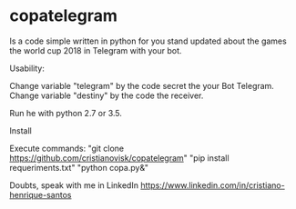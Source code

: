 # copatelegram

Is a code simple written in python for you stand updated about the games the world cup 2018 in Telegram with your bot.

Usability:

Change variable "telegram" by the code secret the your Bot Telegram.
Change variable "destiny" by the code the receiver.

Run he with python 2.7 or 3.5.


Install

Execute commands:
"git clone https://github.com/cristianovisk/copatelegram"
"pip install requeriments.txt"
"python copa.py&"

Doubts, speak with me in LinkedIn
https://www.linkedin.com/in/cristiano-henrique-santos
